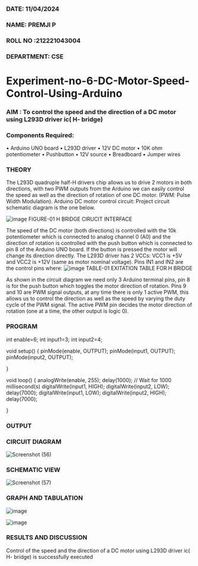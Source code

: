 ###  DATE: 11/04/2024
###  NAME: PREMJI P

###  ROLL NO :212221043004
###  DEPARTMENT: CSE

# Experiment-no-6-DC-Motor-Speed-Control-Using-Arduino
### AIM : To control the speed and the direction of a DC motor using L293D driver ic( H- bridge)

### Components Required:
•	Arduino UNO board
•	L293D driver
•	12V DC motor
•	10K ohm potentiometer
•	Pushbutton
•	12V source
•	Breadboard
•	Jumper wires
### THEORY 
The L293D quadruple half-H drivers chip allows us to drive 2 motors in both directions, with two PWM outputs from the Arduino we can easily control the speed as well as the direction of rotation of one DC motor. (PWM: Pulse Width Modulation).
Arduino DC motor control circuit:
Project circuit schematic diagram is the one below.

![image](https://user-images.githubusercontent.com/36288975/167763051-b230c183-afc5-46f2-ba95-0f95e10dd6c9.png)
FIGURE-01 H BRIDGE CIRUCIT INTERFACE 

The speed of the DC motor (both directions) is controlled with the 10k potentiometer which is connected to analog channel 0 (A0) and the direction of rotation is controlled with the push button which is connected to pin 8 of the Arduino UNO board. If the button is pressed the motor will change its direction directly.
The L293D driver has 2 VCCs: VCC1 is +5V and VCC2 is +12V (same as motor nominal voltage). Pins IN1 and IN2 are the control pins where:
![image](https://user-images.githubusercontent.com/36288975/167763120-1421c2c5-8381-49eb-b376-03f6e1113b7a.png)
TABLE-01 EXITATION TABLE FOR H BRIDGE 

As shown in the circuit diagram we need only 3 Arduino terminal pins, pin 8 is for the push button which toggles the motor direction of rotation. Pins 9 and 10 are PWM signal outputs, at any time there is only 1 active PWM, this allows us to control the direction as well as the speed by varying the duty cycle of the PWM signal. The active PWM pin decides the motor direction of rotation (one at a time, the other output is logic 0).

### PROGRAM 

int enable=6;
int input1=3;
int input2=4;


void setup()
{
  pinMode(enable, OUTPUT);
  pinMode(input1, OUTPUT);
  pinMode(input2, OUTPUT);


}

void loop()
{
  analogWrite(enable, 255);
  delay(1000); // Wait for 1000 millisecond(s)
  digitalWrite(input1, HIGH);
  digitalWrite(input2, LOW);
  delay(7000);
  digitalWrite(input1, LOW);
  digitalWrite(input2, HIGH);
  delay(7000);

}


### OUTPUT

### CIRCUIT DIAGRAM
![Screenshot (56)](https://github.com/premjivip/Experiment-no-7-DC-Motor-Speed-Control-Using-Arduino/assets/143831886/35445b39-21ea-43cf-8184-0e11046d38e2)



### SCHEMATIC VIEW
![Screenshot (57)](https://github.com/premjivip/Experiment-no-7-DC-Motor-Speed-Control-Using-Arduino/assets/143831886/dba98778-8878-428a-8835-120ec3b4710b)



### GRAPH AND TABULATION 

![image](https://github.com/Kishorekumar22060/Experiment-no-7-DC-Motor-Speed-Control-Using-Arduino/assets/141472136/8be218a2-be7c-41b0-94e0-5aa7fba3592e)

![image](https://github.com/Kishorekumar22060/Experiment-no-7-DC-Motor-Speed-Control-Using-Arduino/assets/141472136/51556e6e-5b30-4f70-8818-1f49efff9598)



### RESULTS AND DISCUSSION 
Control of the speed and the direction of a DC motor using L293D driver ic( H- bridge) is successfully executed
